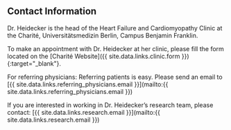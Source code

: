 ## Contact Information

Dr. Heidecker is the head of the Heart Failure and Cardiomyopathy Clinic at the Charité, Universitätsmedizin Berlin, Campus Benjamin Franklin.

To make an appointment with Dr. Heidecker at her clinic, please fill the form located on 
the [Charité Website]({{ site.data.links.clinic.form }}){:target="_blank"}.

For referring physicians: Referring patients is easy. 
Please send an email to [{{ site.data.links.referring_physicians.email }}](mailto:{{ site.data.links.referring_physicians.email }})

If you are interested in working in Dr. Heidecker’s research team, please contact:
[{{ site.data.links.research.email }}](mailto:{{ site.data.links.research.email }})
